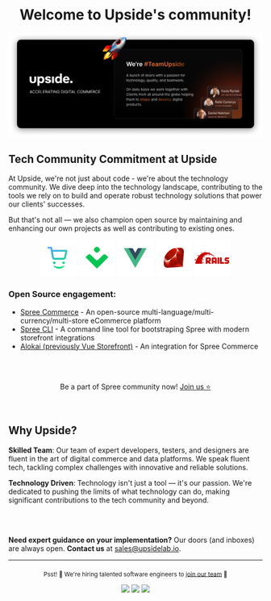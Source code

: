 <h1 align="center">Welcome to Upside's community!</h1>

<a href="https://upsidelab.io" title="Go to Upside's website">
	<img src="https://github.com/upsidelab/.github/blob/main/assets/banner.png" alt="Upside - Accelerating Digital commerce. We're #TeamUpside - a bunch of doers with a passion for technology, quality, and teamwork. On daily basis we work together with clients from all around the globe helping them to shape and develop digital products.">
</a>

## Tech Community Commitment at Upside

At Upside, we're not just about code - we're about the technology community. We dive deep into the technology landscape, contributing to the tools we rely on to build and operate robust technology solutions that power our clients' successes.

But that's not all — we also champion open source by maintaining and enhancing our own projects as well as contributing to existing ones.

<p align="center">
	<a href="https://github.com/spree"><img src="https://github.com/upsidelab/.github/blob/main/assets/icons/spree.png" alt="Spree Logo"></a>
	<a href="https://github.com/vuestorefront"><img src="https://github.com/upsidelab/.github/blob/main/assets/icons/vuestorefront.png" alt="VueStorefront Logo"></a>
	<a href="https://github.com/vuejs"><img src="https://github.com/upsidelab/.github/blob/main/assets/icons/vue.png" alt="VueJS Logo"></a>
	<a href="https://github.com/rails"><img src="https://github.com/upsidelab/.github/blob/main/assets/icons/ruby.png" alt="Ruby Logo"></a>
	<a href="https://github.com/rails"><img src="https://github.com/upsidelab/.github/blob/main/assets/icons/rails.png" alt="Rails Logo"></a>
</p>

### Open Source engagement:

- [Spree Commerce](https://github.com/spree/spree) - An open-source multi-language/multi-currency/multi-store eCommerce platform 
- [Spree CLI](https://github.com/upsidelab/spree_cli_internal) - A command line tool for bootstraping Spree with modern storefront integrations
- [Alokai (previously Vue Storefront)](https://github.com/vuestorefront/spree) - An integration for Spree Commerce

<br />
<br />

<p align="center">Be a part of Spree community now!&nbsp;<a href="https://github.com/spree">Join us ⭐️</a></p>

<br />

## Why Upside?

**Skilled Team**: Our team of expert developers, testers, and designers are fluent in the art of digital commerce and data platforms. We speak fluent tech, tackling complex challenges with innovative and reliable solutions.

**Technology Driven**: Technology isn't just a tool — it's our passion. We're dedicated to pushing the limits of what technology can do, making significant contributions to the tech community and beyond.

<br />
<br />

**Need expert guidance on your implementation?** Our doors (and inboxes) are always open. **Contact us** at sales@upsidelab.io.

---

<p align="center"><sub>Psst! 🤫 We're hiring talented software engineers to <a href="https://upside.recruitee.com?source=github">join our team</a> 🧡</sub></p>

<p align="center">
	<a href="https://www.linkedin.com/company/upside-lab/"><img src="https://img.shields.io/static/v1?&color=000000&style=flat&logoColor=white&label=&message=LinkedIn&logo=linkedin" /></a>
	<a href="https://twitter.com/upsidelab"><img src="https://img.shields.io/static/v1?&color=000000&style=flat&logoColor=white&label=&message=Twitter&logo=twitter" /></a>
	<a href="https://clutch.co/profile/upside"><img src="https://img.shields.io/static/v1?&color=000000&style=flat&logoColor=white&label=&message=Clutch" /></a>
</p>
